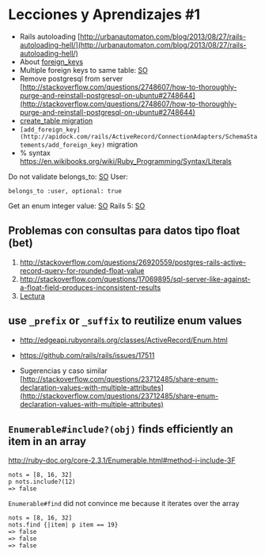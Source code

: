 # Lecciones y Aprendizajes #1

- Rails autoloading [http://urbanautomaton.com/blog/2013/08/27/rails-autoloading-hell/](http://urbanautomaton.com/blog/2013/08/27/rails-autoloading-hell/)
- About [foreign_keys](https://robots.thoughtbot.com/referential-integrity-with-foreign-keys)
- Multiple foreign keys to same table: [SO](http://stackoverflow.com/questions/2166613/multiple-foreign-keys-referencing-the-same-table-in-ror)
- Remove postgresql from server [http://stackoverflow.com/questions/2748607/how-to-thoroughly-purge-and-reinstall-postgresql-on-ubuntu#2748644](http://stackoverflow.com/questions/2748607/how-to-thoroughly-purge-and-reinstall-postgresql-on-ubuntu#2748644)
- [create_table migration](http://apidock.com/rails/ActiveRecord/ConnectionAdapters/SchemaStatements/create_table)
- `[add_foreign_key](http://apidock.com/rails/ActiveRecord/ConnectionAdapters/SchemaStatements/add_foreign_key)` migration
- % syntax https://en.wikibooks.org/wiki/Ruby_Programming/Syntax/Literals

Do not validate belongs_to: [SO](http://stackoverflow.com/questions/38689139/remove-required-validation-for-belong-to-attribute-on-rails-5)
User:

    belongs_to :user, optional: true

Get an enum integer value: [SO](http://stackoverflow.com/questions/25570209/how-get-integer-value-from-a-enum-in-rails)
Rails 5: [SO](http://stackoverflow.com/a/26756192/1407371)


## Problemas con consultas para datos tipo float (bet)
1. http://stackoverflow.com/questions/26920559/postgres-rails-active-record-query-for-rounded-float-value
2. http://stackoverflow.com/questions/17069895/sql-server-like-against-a-float-field-produces-inconsistent-results
3. [Lectura](http://stackoverflow.com/questions/8514167/float-vs-decimal-in-activerecord)


## use `_prefix` or `_suffix` to reutilize enum values
- http://edgeapi.rubyonrails.org/classes/ActiveRecord/Enum.html
- https://github.com/rails/rails/issues/17511


- Sugerencias y caso similar [http://stackoverflow.com/questions/23712485/share-enum-declaration-values-with-multiple-attributes](http://stackoverflow.com/questions/23712485/share-enum-declaration-values-with-multiple-attributes)


## `Enumerable#include?(obj)` finds efficiently an item in an array

http://ruby-doc.org/core-2.3.1/Enumerable.html#method-i-include-3F

    nots = [8, 16, 32]
    p nots.include?(12)
    => false

`Enumerable#find` did not convince me because it iterates over the array

    nots = [8, 16, 32]
    nots.find {|item| p item == 19}
    => false
    => false
    => false

